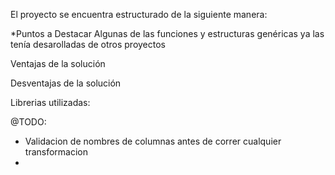 El proyecto se encuentra estructurado de la siguiente manera:

*Puntos a Destacar
Algunas de las funciones y estructuras genéricas ya las tenía desarolladas de otros proyectos

Ventajas de la solución

Desventajas de la solución


Librerias utilizadas:


@TODO:
- Validacion de nombres de columnas antes de correr cualquier transformacion
- 
